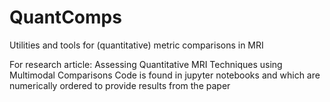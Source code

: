 # QuantComps
Utilities and tools for (quantitative) metric comparisons in MRI

For research article: Assessing Quantitative MRI Techniques using Multimodal Comparisons
Code is found in jupyter notebooks and which are numerically ordered to provide results from the paper

